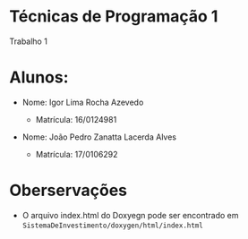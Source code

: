 # Técnicas de Programação 1
Trabalho 1

# Alunos:

- Nome: Igor Lima Rocha Azevedo
    - Matrícula: 16/0124981

- Nome: João Pedro Zanatta Lacerda Alves
    - Matrícula: 17/0106292

# Oberservações

- O arquivo index.html do Doxyegn pode ser encontrado em `SistemaDeInvestimento/doxygen/html/index.html` 
